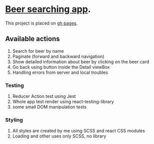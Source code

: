 # [Beer searching app](https://itbali.github.io/react-search-ts/).

This project is placed on [gh pages](https://itbali.github.io/react-search-ts/).

## Available actions

1) Search for beer by name
2) Paginate (forward and backward navigation)
3) Show detailed information about beer by clicking on the beer card
4) Go back using button inside the Detail viewBox
5) Handling errors from server and local troubles


### Testing

1) Reducer Action test using Jest
2) Whole app test render using react-testing-library
3) some small DOM manipulation tests


### Styling

1) All styles are created by me using SCSS and react CSS modules
2) Loading and other uses only SCSS, no library
